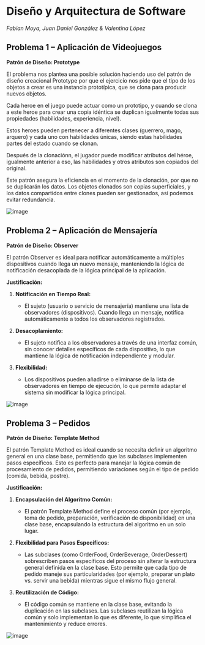 # **Diseño y Arquitectura de Software**

*Fabian Moya, Juan Daniel González & Valentina López*

## **Problema 1 – Aplicación de Videojuegos**

**Patrón de Diseño: Prototype**

El problema nos plantea una posible solución haciendo uso del patrón de diseño creacional Prototype por que el ejercicio nos pide que el tipo de los objetos a crear es una instancia prototípica, que se clona para producir nuevos objetos.

Cada heroe en el juego puede actuar como un prototipo, y cuando se clona a este heroe para crear una copia idéntica se duplican igualmente todas sus propiedades (habilidades, experiencia, nivel).

Estos heroes pueden pertenecer a diferentes clases (guerrero, mago, arquero) y cada uno con habilidades únicas, siendo estas habilidades partes del estado cuando se clonan.

Después de la clonaciónn, el jugador puede modificar atributos del héroe, igualmente anterior a eso, las habilidades y otros atributos son copiados del original.

Este patrón asegura la eficiencia en el momento de la clonación, por que no se duplicarán los datos. Los objetos clonados son copias superficiales, y los datos compartidos entre clones pueden ser gestionados, así podemos evitar redundancia.

![image](https://github.com/user-attachments/assets/b858fe49-ecff-4520-b73a-efe283422523)


## **Problema 2 – Aplicación de Mensajería**

**Patrón de Diseño: Observer**

El patrón Observer es ideal para notificar automáticamente a múltiples dispositivos cuando llega un nuevo mensaje, manteniendo la lógica de notificación desacoplada de la lógica principal de la aplicación.

**Justificación:**

1. **Notificación en Tiempo Real:**
   - El sujeto (usuario o servicio de mensajería) mantiene una lista de observadores (dispositivos). Cuando llega un mensaje, notifica automáticamente a todos los observadores registrados.

2. **Desacoplamiento:**
   - El sujeto notifica a los observadores a través de una interfaz común, sin conocer detalles específicos de cada dispositivo, lo que mantiene la lógica de notificación independiente y modular.

3. **Flexibilidad:**
   - Los dispositivos pueden añadirse o eliminarse de la lista de observadores en tiempo de ejecución, lo que permite adaptar el sistema sin modificar la lógica principal.


![image](https://github.com/user-attachments/assets/a3ef148b-e5a4-4422-b50f-b97b6c1fe97c)



## **Problema 3 – Pedidos**

**Patrón de Diseño: Template Method**

El patrón Template Method es ideal cuando se necesita definir un algoritmo general en una clase base, permitiendo que las subclases implementen pasos específicos. Esto es perfecto para manejar la lógica común de procesamiento de pedidos, permitiendo variaciones según el tipo de pedido (comida, bebida, postre).

**Justificación:**

1. **Encapsulación del Algoritmo Común:**
   - El patrón Template Method define el proceso común (por ejemplo, toma de pedido, preparación, verificación de disponibilidad) en una clase base, encapsulando la estructura del algoritmo en un solo lugar.

2. **Flexibilidad para Pasos Específicos:**
   - Las subclases (como OrderFood, OrderBeverage, OrderDessert) sobrescriben pasos específicos del proceso sin alterar la estructura general definida en la clase base. Esto permite que cada tipo de pedido maneje sus particularidades (por ejemplo, preparar un plato vs. servir una bebida) mientras sigue el mismo flujo general.

3. **Reutilización de Código:**
   - El código común se mantiene en la clase base, evitando la duplicación en las subclases. Las subclases reutilizan la lógica común y solo implementan lo que es diferente, lo que simplifica el mantenimiento y reduce errores.


![image](https://github.com/user-attachments/assets/50872cbc-cc2a-40cb-bd88-120324bdf89e)


 



